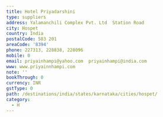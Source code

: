 ```yaml
---
title: Hotel Priyadarshini
type: suppliers
address: Yalamanchili Complex Pvt. Ltd  Station Road
city: Hospet
country: India
postalCode: 583 201
areaCode: '8394'
phone: 227313, 228838, 228096
mobile: 0
email: priyainhampi@yahoo.com  priyainhampi@india.com
www: www.priyainnhampi.com
note: ''
bookThrough: 0
currency: INR
gstType: 0
path: /destinations/india/states/karnataka/cities/hospet/
category:
  - H
---
```


